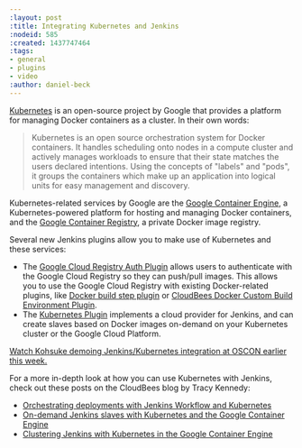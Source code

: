 ```yaml
---
:layout: post
:title: Integrating Kubernetes and Jenkins
:nodeid: 585
:created: 1437747464
:tags:
- general
- plugins
- video
:author: daniel-beck
---
```

[Kubernetes](https://kubernetes.io/) is an open-source project by Google that provides a platform for managing Docker containers as a cluster. In their own words:

> Kubernetes is an open source orchestration system for Docker containers. It handles scheduling onto nodes in a compute cluster and actively manages workloads to ensure that their state matches the users declared intentions. Using the concepts of "labels" and "pods", it groups the containers which make up an application into logical units for easy management and discovery.

Kubernetes-related services by Google are the [Google Container Engine](https://cloud.google.com/container-engine/), a Kubernetes-powered platform for hosting and managing Docker containers, and the [Google Container Registry](https://cloud.google.com/tools/container-registry/#overview), a private Docker image registry.

Several new Jenkins plugins allow you to make use of Kubernetes and these services:

* The [Google Cloud Registry Auth Plugin](https://wiki.jenkins.io/display/JENKINS/Google+Container+Registry+Auth+Plugin) allows users to authenticate with the Google Cloud Registry so they can push/pull images. This allows you to use the Google Cloud Registry with existing Docker-related plugins, like [Docker build step plugin](https://wiki.jenkins.io/display/JENKINS/Docker+build+step+plugin) or [CloudBees Docker Custom Build Environment Plugin](https://wiki.jenkins.io/display/JENKINS/CloudBees+Docker+Custom+Build+Environment+Plugin).
* The [Kubernetes Plugin](https://wiki.jenkins.io/display/JENKINS/Kubernetes+Plugin) implements a cloud provider for Jenkins, and can create slaves based on Docker images on-demand on your Kubernetes cluster or the Google Cloud Platform.

[Watch Kohsuke demoing Jenkins/Kubernetes integration at OSCON earlier this week.](https://www.youtube.com/watch?v=PFCSSiT-UUQ&index=21&list=PL69nYSiGNLP0Ljwa9J98xUd6UlM604Y-l)

For a more in-depth look at how you can use Kubernetes with Jenkins, check out these posts on the CloudBees blog by Tracy Kennedy:

* [Orchestrating deployments with Jenkins Workflow and Kubernetes](https://blog.cloudbees.com/2015/07/orchestrating-deployments-with-jenkins.html)
* [On-demand Jenkins slaves with Kubernetes and the Google Container Engine](https://blog.cloudbees.com/2015/07/on-demand-jenkins-slaves-with.html)
* [Clustering Jenkins with Kubernetes in the Google Container Engine](https://blog.cloudbees.com/2015/07/clustering-jenkins-with-kubernetes-in.html)
